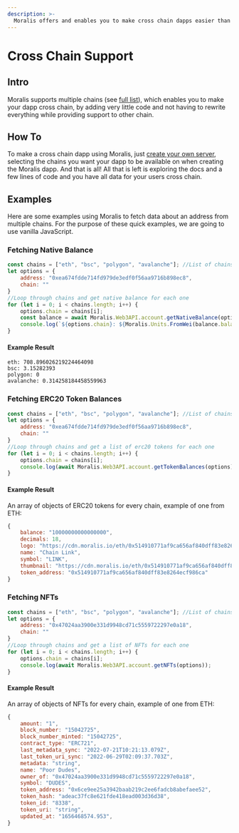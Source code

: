 ```yaml
---
description: >-
  Moralis offers and enables you to make cross chain dapps easier than ever, here is how
---
```


# Cross Chain Support

## Intro

Moralis supports multiple chains (see [full list](https://docs.moralis.io/moralis-dapp/web3-api/supported-chains)), which enables you to make your dapp cross chain, by adding very little code and not having to rewrite everything while providing support to other chain.

## How To

To make a cross chain dapp using Moralis, just [create your own server](https://docs.moralis.io/moralis-dapp/getting-started/create-a-moralis-dapp), selecting the chains you want your dapp to be available on when creating the Moralis dapp. And that is all! All that is left is exploring the docs and a few lines of code and you have all data for your users cross chain.


## Examples 

Here are some examples using Moralis to fetch data about an address from multiple chains. For the purpose of these quick examples, we are going to use vanilla JavaScript.

### Fetching Native Balance 

```javascript
const chains = ["eth", "bsc", "polygon", "avalanche"]; //List of chains we want data from
let options = {
    address: "0xea674fdde714fd979de3edf0f56aa9716b898ec8", 
    chain: ""
}
//Loop through chains and get native balance for each one
for (let i = 0; i < chains.length; i++) {
    options.chain = chains[i];
    const balance = await Moralis.Web3API.account.getNativeBalance(options);
    console.log(`${options.chain}: ${Moralis.Units.FromWei(balance.balance, 18)}`); //Print it out nicely, converting it from Wei
}
```

#### Example Result

```
eth: 708.896026219224464098
bsc: 3.15282393
polygon: 0
avalanche: 0.314258184458559963
```

### Fetching ERC20 Token Balances

```javascript
const chains = ["eth", "bsc", "polygon", "avalanche"]; //List of chains we want data from
let options = {
    address: "0xea674fdde714fd979de3edf0f56aa9716b898ec8",
    chain: ""
}
//Loop through chains and get a list of erc20 tokens for each one
for (let i = 0; i < chains.length; i++) {
    options.chain = chains[i];
    console.log(await Moralis.Web3API.account.getTokenBalances(options));
}
```

#### Example Result

An array of objects of ERC20 tokens for every chain, example of one from ETH:

```javascript
{
    balance: "10000000000000000",
    decimals: 18,
    logo: "https://cdn.moralis.io/eth/0x514910771af9ca656af840dff83e8264ecf986ca.png",
    name: "Chain Link",
    symbol: "LINK",
    thumbnail: "https://cdn.moralis.io/eth/0x514910771af9ca656af840dff83e8264ecf986ca_thumb.png",
    token_address: "0x514910771af9ca656af840dff83e8264ecf986ca"
}
```

### Fetching NFTs 

```javascript
const chains = ["eth", "bsc", "polygon", "avalanche"]; //List of chains we want data from
let options = {
    address: "0x47024aa3900e331d9948cd71c5559722297e0a18",
    chain: ""
}
//Loop through chains and get a list of NFTs for each one
for (let i = 0; i < chains.length; i++) {
    options.chain = chains[i];
    console.log(await Moralis.Web3API.account.getNFTs(options));
}
```

#### Example Result

An array of objects of NFTs for every chain, example of one from ETH: 

```javascript 
{
    amount: "1",
    block_number: "15042725",
    block_number_minted: "15042725",
    contract_type: "ERC721",
    last_metadata_sync: "2022-07-21T10:21:13.079Z",
    last_token_uri_sync: "2022-06-29T02:09:37.703Z",
    metadata: "string",
    name: "Poor Dudes",
    owner_of: "0x47024aa3900e331d9948cd71c5559722297e0a18",
    symbol: "DUDES",
    token_address: "0x6ce9ee25a3942baab219c2ee6fadcb8abefaee52",
    token_hash: "adeac37fc8e621fde418ead003d36d38",
    token_id: "8338",
    token_uri: "string",
    updated_at: "1656468574.953",
}
```
